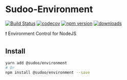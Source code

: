 # Sudoo-Environment

[![Build Status](https://travis-ci.com/SudoDotDog/Sudoo-Environment.svg?branch=master)](https://travis-ci.com/SudoDotDog/Sudoo-Environment)
[![codecov](https://codecov.io/gh/SudoDotDog/Sudoo-Environment/branch/master/graph/badge.svg)](https://codecov.io/gh/SudoDotDog/Sudoo-Environment)
[![npm version](https://badge.fury.io/js/%40sudoo%2Fenvironment.svg)](https://badge.fury.io/js/%40sudoo%2Fenvironment)
[![downloads](https://img.shields.io/npm/dm/@sudoo/environment.svg)](https://www.npmjs.com/package/@sudoo/environment)

:exclamation: Environment Control for NodeJS

## Install

```sh
yarn add @sudoo/environment
# Or
npm install @sudoo/environment --save
```
